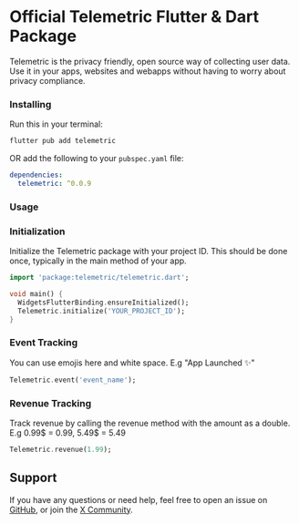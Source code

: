 # Official Telemetric Flutter & Dart Package

Telemetric is the privacy friendly, open source way of collecting user data.
Use it in your apps, websites and webapps without having to worry about privacy compliance.

### Installing

Run this in your terminal:

```bash
flutter pub add telemetric
```

OR add the following to your `pubspec.yaml` file:

```yaml
dependencies:
  telemetric: ^0.0.9
```

### Usage

### Initialization

Initialize the Telemetric package with your project ID. This should be done once, typically in the main method of your app.

```dart
import 'package:telemetric/telemetric.dart';

void main() {
  WidgetsFlutterBinding.ensureInitialized();
  Telemetric.initialize('YOUR_PROJECT_ID');
}
```

### Event Tracking

You can use emojis here and white space. E.g "App Launched ✨"

```dart
Telemetric.event('event_name');
```

### Revenue Tracking

Track revenue by calling the revenue method with the amount as a double. E.g 0.99$ = 0.99, 5.49$ = 5.49

```dart
Telemetric.revenue(1.99);
```

## Support

If you have any questions or need help, feel free to open an issue on [GitHub](https://github.com/UntitledApps/telemetric/issues), or join the [X Community](https://x.com/messages/compose?recipient_id=1680911613988073473).
